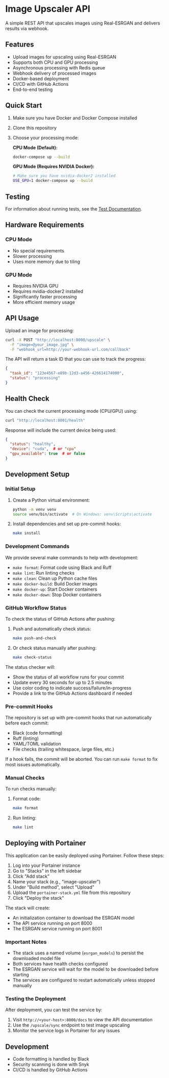 # Image Upscaler API

A simple REST API that upscales images using Real-ESRGAN and delivers results via webhook.

## Features

- Upload images for upscaling using Real-ESRGAN
- Supports both CPU and GPU processing
- Asynchronous processing with Redis queue
- Webhook delivery of processed images
- Docker-based deployment
- CI/CD with GitHub Actions
- End-to-end testing

## Quick Start

1. Make sure you have Docker and Docker Compose installed
2. Clone this repository
3. Choose your processing mode:

   **CPU Mode (Default):**
   ```bash
   docker-compose up --build
   ```

   **GPU Mode (Requires NVIDIA Docker):**
   ```bash
   # Make sure you have nvidia-docker2 installed
   USE_GPU=1 docker-compose up --build
   ```

## Testing

For information about running tests, see the [Test Documentation](tests/README.md).

## Hardware Requirements

### CPU Mode
- No special requirements
- Slower processing
- Uses more memory due to tiling

### GPU Mode
- Requires NVIDIA GPU
- Requires nvidia-docker2 installed
- Significantly faster processing
- More efficient memory usage

## API Usage

Upload an image for processing:
```bash
curl -X POST "http://localhost:8000/upscale" \
  -F "image=@your_image.jpg" \
  -F "webhook_url=http://your-webhook-url.com/callback"
```

The API will return a task ID that you can use to track the progress:
```json
{
  "task_id": "123e4567-e89b-12d3-a456-426614174000",
  "status": "processing"
}
```

## Health Check

You can check the current processing mode (CPU/GPU) using:
```bash
curl "http://localhost:8001/health"
```

Response will include the current device being used:
```json
{
  "status": "healthy",
  "device": "cuda",  # or "cpu"
  "gpu_available": true  # or false
}
```

## Development Setup

### Initial Setup

1. Create a Python virtual environment:
   ```bash
   python -m venv venv
   source venv/bin/activate  # On Windows: venv\Scripts\activate
   ```

2. Install dependencies and set up pre-commit hooks:
   ```bash
   make install
   ```

### Development Commands

We provide several make commands to help with development:

- `make format`: Format code using Black and Ruff
- `make lint`: Run linting checks
- `make clean`: Clean up Python cache files
- `make docker-build`: Build Docker images
- `make docker-up`: Start Docker containers
- `make docker-down`: Stop Docker containers

### GitHub Workflow Status

To check the status of GitHub Actions after pushing:

1. Push and automatically check status:
   ```bash
   make push-and-check
   ```

2. Or check status manually after pushing:
   ```bash
   make check-status
   ```

The status checker will:
- Show the status of all workflow runs for your commit
- Update every 30 seconds for up to 2.5 minutes
- Use color coding to indicate success/failure/in-progress
- Provide a link to the GitHub Actions dashboard if needed

### Pre-commit Hooks

The repository is set up with pre-commit hooks that run automatically before each commit:

- Black (code formatting)
- Ruff (linting)
- YAML/TOML validation
- File checks (trailing whitespace, large files, etc.)

If a hook fails, the commit will be aborted. You can run `make format` to fix most issues automatically.

### Manual Checks

To run checks manually:

1. Format code:
   ```bash
   make format
   ```

2. Run linting:
   ```bash
   make lint
   ```

## Deploying with Portainer

This application can be easily deployed using Portainer. Follow these steps:

1. Log into your Portainer instance
2. Go to "Stacks" in the left sidebar
3. Click "Add stack"
4. Name your stack (e.g., "image-upscaler")
5. Under "Build method", select "Upload"
6. Upload the `portainer-stack.yml` file from this repository
7. Click "Deploy the stack"

The stack will create:
- An initialization container to download the ESRGAN model
- The API service running on port 8000
- The ESRGAN service running on port 8001

### Important Notes

- The stack uses a named volume (`esrgan_models`) to persist the downloaded model file
- Both services have health checks configured
- The ESRGAN service will wait for the model to be downloaded before starting
- The services are configured to restart automatically unless stopped manually

### Testing the Deployment

After deployment, you can test the service by:

1. Visit `http://<your-host>:8000/docs` to view the API documentation
2. Use the `/upscale/sync` endpoint to test image upscaling
3. Monitor the service logs in Portainer for any issues

## Development

- Code formatting is handled by Black
- Security scanning is done with Snyk
- CI/CD is handled by GitHub Actions
